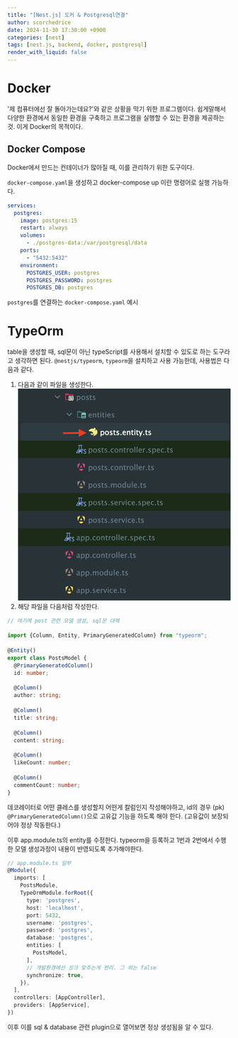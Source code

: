 ```yaml
---
title: "[Nest.js] 도커 & Postgresql연결"
author: scorchedrice
date: 2024-11-30 17:30:00 +0900
categories: [nest]
tags: [nest.js, backend, docker, postgresql]
render_with_liquid: false
---
```


# Docker
'제 컴퓨터에선 잘 돌아가는데요?'와 같은 상황을 막기 위한 프로그램이다.
쉽게말해서 다양한 환경에서 동일한 환경을 구축하고 프로그램을 실행할 수 있는 환경을 제공하는 것. 이게 Docker의 목적이다.

## Docker Compose
Docker에서 만드는 컨테이너가 많아질 때, 이를 관리하기 위한 도구이다. 

`docker-compose.yaml`을 생성하고 docker-compose up 이란 명령어로 실행 가능하다.

```yaml
services:
  postgres:
    image: postgres:15
    restart: always
    volumes:
      - ./postgres-data:/var/postgresql/data
    ports:
      - "5432:5432"
    environment:
      POSTGRES_USER: postgres
      POSTGRES_PASSWORD: postgres
      POSTGRES_DB: postgres
```
`postgres`를 연결하는 `docker-compose.yaml` 예시

# TypeOrm
table을 생성할 때, sql문이 아닌 typeScript를 사용해서 설치할 수 있도로 하는 도구라고 생각하면 된다.
`@nestjs/typeorm`, `typeorm`을 설치하고 사용 가능한데, 사용법은 다음과 같다.

1. 다음과 같이 파일을 생성한다.
   <img src="/assets/img/241130/entity-typeorm.png" alt="Next.js 프로젝트 구조">
2. 해당 파일을 다음처럼 작성한다.

```ts
// 여기에 post 관련 모델 생성, sql문 대체

import {Column, Entity, PrimaryGeneratedColumn} from "typeorm";

@Entity()
export class PostsModel {
  @PrimaryGeneratedColumn()
  id: number;

  @Column()
  author: string;

  @Column()
  title: string;

  @Column()
  content: string;

  @Column()
  likeCount: number;

  @Column()
  commentCount: number;
}
```


데코레이터로 어떤 클레스를 생성할지 어떤게 칼럼인지 작성해야하고, id의 경우 (pk) `@PrimaryGeneratedColumn()`으로 고유값 기능을 하도록 해야 한다. (고유값이 보장되어야 정상 작동한다.)

이후 app.module.ts의 entity를 수정한다. typeorm을 등록하고 1번과 2번에서 수행한 모델 생성과정이 내용이 반영되도록 추가해야한다.

```ts
// app.module.ts 일부
@Module({
  imports: [
    PostsModule,
    TypeOrmModule.forRoot({
      type: 'postgres',
      host: 'localhost',
      port: 5432,
      username: 'postgres',
      password: 'postgres',
      database: 'postgres',
      entities: [
        PostsModel,
      ],
      // 개발환경에선 싱크 맞추는게 편리. 그 외는 false
      synchronize: true,
    }),
  ],
  controllers: [AppController],
  providers: [AppService],
})
```

이후 이를 sql & database 관련 plugin으로 열어보면 정상 생성됨을 알 수 있다.
